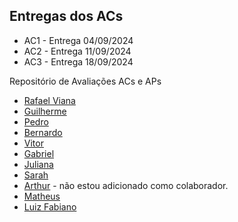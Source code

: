 ## Entregas dos ACs

* AC1 - Entrega 04/09/2024
* AC2 - Entrega 11/09/2024
* AC3 - Entrega 18/09/2024

Repositório de Avaliações ACs e APs

- [Rafael Viana](https://github.com/vianaR25/DevWeb)
- [Guilherme](https://github.com/gl-dias/DW)
- [Pedro](https://github.com/PedroQuadrat/dw)
- [Bernardo](https://github.com/meireles07/repositorio-dw)
- [Vitor](https://github.com/VitorOsouza02/DesenvolvimentoWeb)
- [Gabriel](https://github.com/brioncio/desenvolvimento_web)
- [Juliana](https://github.com/Julijolie/desenvolvimento_web/)
- [Sarah](https://github.com/sarahferrarir/desenvolvimento_web)
- [Arthur](https://github.com/Arthur-azeredo/DW) - não estou adicionado como colaborador.
- [Matheus](https://github.com/mcascaes/repositorio-dw)
- [Luiz Fabiano](https://github.com/LFCMerino/AP1_DesenvolvimentoWeb.git)
